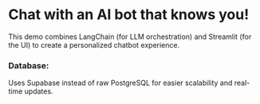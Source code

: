 # Chat with an AI bot that knows you!
This demo combines LangChain (for LLM orchestration) and Streamlit (for the UI) to create a personalized chatbot experience.
### Database: 
Uses Supabase instead of raw PostgreSQL for easier scalability and real-time updates.
